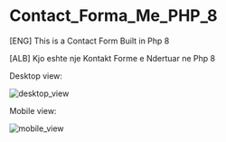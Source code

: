 # Contact_Forma_Me_PHP_8
[ENG] This is a Contact Form Built in Php 8

[ALB] Kjo eshte nje Kontakt Forme e Ndertuar ne Php 8







Desktop view:

![desktop_view](https://user-images.githubusercontent.com/48931439/120111228-6a129500-c171-11eb-8a7d-054fab621f3d.png)

Mobile view:

![mobile_view](https://user-images.githubusercontent.com/48931439/120111195-494a3f80-c171-11eb-8930-f103f302c5c6.png)
